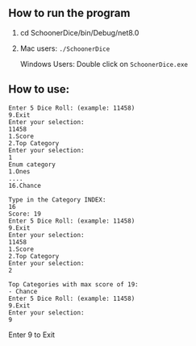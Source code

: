 ## How to run the program

1. cd SchoonerDice/bin/Debug/net8.0
2. Mac users:
    `./SchoonerDice`

   Windows Users:
   Double click on `SchoonerDice.exe`

## How to use:
```
Enter 5 Dice Roll: (example: 11458)
9.Exit
Enter your selection: 
11458
1.Score 
2.Top Category
Enter your selection: 
1
Enum category
1.Ones
....
16.Chance

Type in the Category INDEX: 
16
Score: 19
Enter 5 Dice Roll: (example: 11458)
9.Exit
Enter your selection: 
11458
1.Score 
2.Top Category
Enter your selection: 
2

Top Categories with max score of 19:
- Chance
Enter 5 Dice Roll: (example: 11458)
9.Exit
Enter your selection: 
9
```
Enter 9 to Exit
